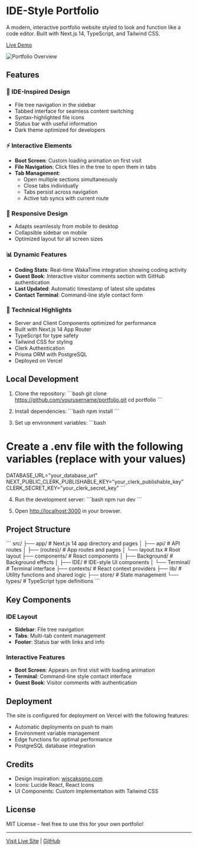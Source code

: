 # IDE-Style Portfolio

A modern, interactive portfolio website styled to look and function like a code editor. Built with Next.js 14, TypeScript, and Tailwind CSS.

[Live Demo](https://patrickcarter.dev)

![Portfolio Overview](placeholder-for-main-screenshot.png)

## Features

### 🎨 IDE-Inspired Design

- File tree navigation in the sidebar
- Tabbed interface for seamless content switching
- Syntax-highlighted file icons
- Status bar with useful information
- Dark theme optimized for developers

### ⚡ Interactive Elements

- **Boot Screen**: Custom loading animation on first visit
- **File Navigation**: Click files in the tree to open them in tabs
- **Tab Management**:
  - Open multiple sections simultaneously
  - Close tabs individually
  - Tabs persist across navigation
  - Active tab syncs with current route

### 📱 Responsive Design

- Adapts seamlessly from mobile to desktop
- Collapsible sidebar on mobile
- Optimized layout for all screen sizes

### 📊 Dynamic Features

- **Coding Stats**: Real-time WakaTime integration showing coding activity
- **Guest Book**: Interactive visitor comments section with GitHub authentication
- **Last Updated**: Automatic timestamp of latest site updates
- **Contact Terminal**: Command-line style contact form

### 🔧 Technical Highlights

- Server and Client Components optimized for performance
- Built with Next.js 14 App Router
- TypeScript for type safety
- Tailwind CSS for styling
- Clerk Authentication
- Prisma ORM with PostgreSQL
- Deployed on Vercel

## Local Development

1. Clone the repository:
   \`\`\`bash
   git clone https://github.com/yourusername/portfolio.git
   cd portfolio
   \`\`\`

2. Install dependencies:
   \`\`\`bash
   npm install
   \`\`\`

3. Set up environment variables:
   \`\`\`bash

# Create a .env file with the following variables (replace with your values)

DATABASE_URL="your_database_url"
NEXT_PUBLIC_CLERK_PUBLISHABLE_KEY="your_clerk_publishable_key"
CLERK_SECRET_KEY="your_clerk_secret_key"
\`\`\`

4. Run the development server:
   \`\`\`bash
   npm run dev
   \`\`\`

5. Open [http://localhost:3000](http://localhost:3000) in your browser.

## Project Structure

\`\`\`
src/
├── app/ # Next.js 14 app directory and pages
│ ├── api/ # API routes
│ ├── (routes)/ # App routes and pages
│ └── layout.tsx # Root layout
├── components/ # React components
│ ├── Background/ # Background effects
│ ├── IDE/ # IDE-style UI components
│ └── Terminal/ # Terminal interface
├── contexts/ # React context providers
├── lib/ # Utility functions and shared logic
├── store/ # State management
└── types/ # TypeScript type definitions
\`\`\`

## Key Components

### IDE Layout

- **Sidebar**: File tree navigation
- **Tabs**: Multi-tab content management
- **Footer**: Status bar with links and info

### Interactive Features

- **Boot Screen**: Appears on first visit with loading animation
- **Terminal**: Command-line style contact interface
- **Guest Book**: Visitor comments with authentication

## Deployment

The site is configured for deployment on Vercel with the following features:

- Automatic deployments on push to main
- Environment variable management
- Edge functions for optimal performance
- PostgreSQL database integration

## Credits

- Design inspiration: [wiscaksono.com](https://wiscaksono.com/)
- Icons: Lucide React, React Icons
- UI Components: Custom implementation with Tailwind CSS

## License

MIT License - feel free to use this for your own portfolio!

---

[Visit Live Site](https://patrickcarter.dev) | [GitHub](https://github.com/xCarter93)
